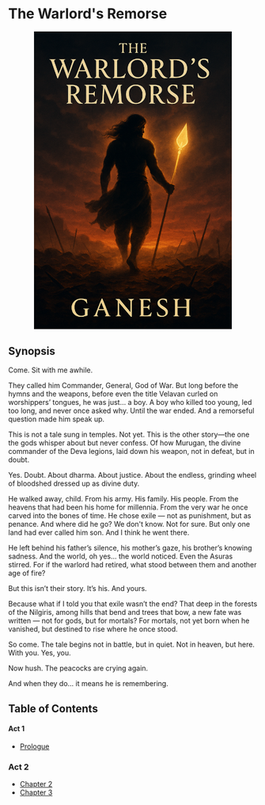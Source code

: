 # The Warlord's Remorse


<p align="center">
  <img src="./cover.png" alt="Cover" width="400"/>
</p>


## Synopsis

Come. Sit with me awhile. 

They called him Commander, General, God of War. But long before the hymns and the weapons, before even the title Velavan curled on worshippers’ tongues, he was just… a boy. A boy who killed too young, led too long, and never once asked why. Until the war ended. And a remorseful question made him speak up.

This is not a tale sung in temples. Not yet. This is the other story—the one the gods whisper about but never confess. Of how Murugan, the divine commander of the Deva legions, laid down his weapon, not in defeat, but in doubt.

Yes. Doubt. About dharma. About justice. About the endless, grinding wheel of bloodshed dressed up as divine duty.

He walked away, child. From his army. His family. His people. From the heavens that had been his home for millennia. From the very war he once carved into the bones of time. He chose exile — not as punishment, but as penance. And where did he go? We don't know. Not for sure. But only one land had ever called him son. And I think he went there.

He left behind his father’s silence, his mother’s gaze, his brother’s knowing sadness. And the world, oh yes… the world noticed. Even the Asuras stirred. For if the warlord had retired, what stood between them and another age of fire?

But this isn’t their story. It’s his. And yours.

Because what if I told you that exile wasn’t the end? That deep in the forests of the Nilgiris, among hills that bend and trees that bow, a new fate was written — not for gods, but for mortals? For mortals, not yet born when he vanished, but destined to rise where he once stood.

So come. The tale begins not in battle, but in quiet. Not in heaven, but here. With you.
Yes, you.

Now hush. The peacocks are crying again.

And when they do… it means he is remembering.

## Table of Contents

#### Act 1
- [Prologue](./chapters/act_1/ch1.md)

### Act 2
- [Chapter 2](./chapters/act_2/ch2.md)
- [Chapter 3](./chapters/act_2/ch3.md)
